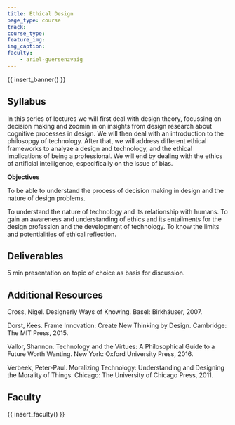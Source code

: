 ```yaml
---
title: Ethical Design
page_type: course
track:
course_type:
feature_img:
img_caption: 
faculty: 
    - ariel-guersenzvaig
---
```


{{ insert_banner() }}

## Syllabus 
In this series of lectures we will first deal with design theory, focussing on decision making and zoomin in on insights from design research about cognitive processes in design. We will then deal with an introduction to the philosopgy of technology. After that, we will address different ethical frameworks to analyze a design and technology, and the ethical implications of being a professional. We will end by dealing with the ethics of artificial intelligence, especifically on the issue of bias.

**Objectives**

To be able to understand the process of decision making in design and the nature of design problems.

To understand the nature of technology and its relationship with humans.
To gain an awareness and understanding of ethics and its entailments for the design profession and the development of technology.
To know the limits and potentialities of ethical reflection.

## Deliverables

5 min presentation on topic of choice as basis for discussion.

## Additional Resources

Cross, Nigel. Designerly Ways of Knowing. Basel: Birkhäuser, 2007.

Dorst, Kees. Frame Innovation: Create New Thinking by Design. Cambridge: The MIT Press, 2015.

Vallor, Shannon. Technology and the Virtues: A Philosophical Guide to a Future Worth Wanting. New York: Oxford University Press, 2016.

Verbeek, Peter-Paul. Moralizing Technology: Understanding and Designing the Morality of Things. Chicago: The University of Chicago Press, 2011.

## Faculty

{{ insert_faculty() }}